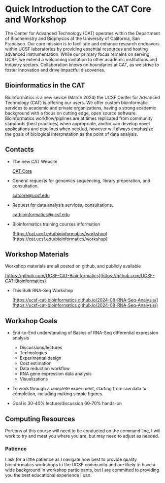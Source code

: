# Quick Introduction to the CAT Core and Workshop

The Center for Advanced Technology (CAT) operates within the Department of Biochemistry and Biophysics at the University of California, San Francisco. Our core mission is to facilitate and enhance research endeavors within UCSF laboratories by providing essential resources and hosting advanced instrumentation. While our primary focus remains on serving UCSF, we extend a welcoming invitation to other academic institutions and industry sectors. Collaboration knows no boundaries at CAT, as we strive to foster innovation and drive impactful discoveries.

## Bioinformatics in the CAT

Bioinformatics is a new sevice (March 2024) the UCSF Center for Advanced Technology (CAT) is offering our users. We offer custom bioinformatic services to academic and private organizations, having a strong academic background with a focus on cutting edge, open source software. Bioinformatics workflow/piplines are at times replicated from community standards (best practices) when appropriate, and/or can develop novel applications and pipelines when needed, however will always emphasize the goals of biological interpretation as the point of data analysis.

## Contacts

* The new CAT Website
  
  [CAT Core](cat.ucsf.edu)

* General requests for genomics sequencing, library preperation, and consultation.

   [catcore@ucsf.edu](mailto:catcore@ucsf.edu)

* Request for data analysis services, consultations.

   [catbioinformatics@ucsf.edu](mailto:catbioinformatics@ucsf.edu)

* Bioinformatics training courses information

   (https://cat.ucsf.edu/bioinformatics/workshop)[https://cat.ucsf.edu/bioinformatics/workshop]


## Workshop Materials

Workshop materials are all posted on github, and publicly available

   [https://github.com/UCSF-CAT-Bioinformatics](https://github.com/UCSF-CAT-Bioinformatics)


* This Bulk RNA-Seq Workshop

   [https://ucsf-cat-bioinformatics.github.io/2024-08-RNA-Seq-Analysis/](https://ucsf-cat-bioinformatics.github.io/2024-08-RNA-Seq-Analysis/)

## Workshop Goals

* End-to-End understanding of Basics of RNA-Seq differential expression analysis
  * Discussions/lectures
  * Technologies
  * Experimental design
  * Cost estimation
  * Data reduction workflow
  * RNA gene expression data analysis
  * Visualizations
  
* To work through a complete experiment, starting from raw data to completion, including making simple figures.

* Goal is 30-40% lecture/discussion 60-70% hands-on

## Computing Resources

Portions of this course will need to be conducted on the command line, I will work to try and meet you where you are, but may need to adjust as needed.

### Patience

I ask for a little patience as I navigate how best to provide quality bioinformatics workshops to the UCSF community and are likely to have a wide background in workshop participants, but I are committed to providing you the best educational experience I can.

